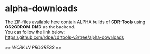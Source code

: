 # alpha-downloads

The ZIP-files available here contain ALPHA builds of **CDR-Tools** using **OS2CDROM.DMD** as the backend.<br>
You can follow the link below:<br>
<a href="https://github.com/rdpe/cdrtools-v3/tree/alpha-downloads">https://github.com/rdpe/cdrtools-v3/tree/alpha-downloads</a><br>
<br>
*== WORK IN PROGRESS ==*<br>
<br>
